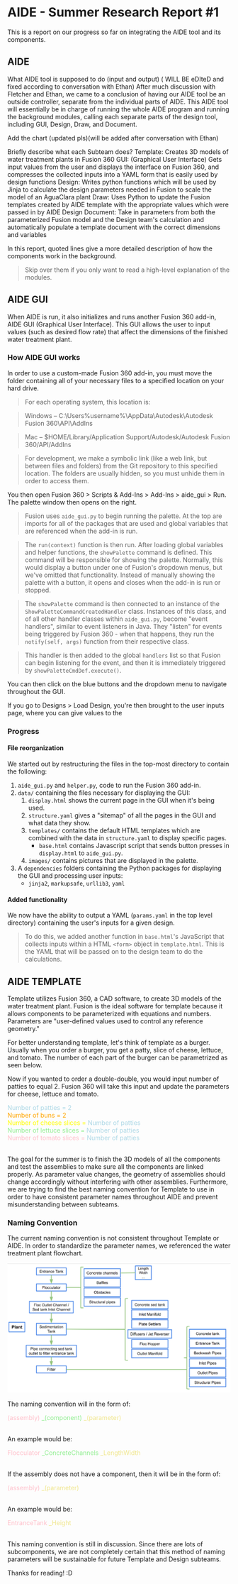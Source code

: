 # AIDE - Summer Research Report #1
This is a report on our progress so far on integrating the AIDE tool and its components.

## AIDE
What AIDE tool is supposed to do (input and output) ( WILL BE eDIteD and fixed according to conversation with Ethan)
After much discussion with Fletcher and Ethan, we came to a conclusion of having our AIDE tool be an outside controller, separate from the individual parts of AIDE. This AIDE tool will essentially be in charge of running the whole AIDE program and running the background modules, calling each separate parts of the design tool, including GUI, Design, Draw, and Document.


Add the chart (updated pls)(will be added after conversation with Ethan)

Briefly describe what each Subteam does?
Template: Creates 3D models of water treatment plants in Fusion 360
GUI: (Graphical User Interface) Gets input values from the user and displays the interface on Fusion 360, and compresses the collected inputs into a YAML form that is easily used by design functions
Design: Writes python functions which will be used by Jinja to calculate the design parameters needed in Fusion to scale the model of an AguaClara plant
Draw: Uses Python to update the Fusion templates created by AIDE template with the appropriate values which were passed in by AIDE Design
Document: Take in parameters from both the parameterized Fusion model and the Design team's calculation and automatically populate a template document with the correct dimensions and variables

In this report, quoted lines give a more detailed description of how the components work in the background.
> Skip over them if you only want to read a high-level explanation of the modules.

## AIDE GUI
When AIDE is run, it also initializes and runs another Fusion 360 add-in, AIDE GUI (Graphical User Interface). This GUI allows the user to input values (such as desired flow rate) that affect the dimensions of the finished water treatment plant.

### How AIDE GUI works
In order to use a custom-made Fusion 360 add-in, you must move the folder containing all of your necessary files to a specified location on your hard drive.
> For each operating system, this location is:

>Windows – C:\Users\%username%\AppData\Autodesk\Autodesk Fusion 360\API\AddIns

>Mac – $HOME/Library/Application Support/Autodesk/Autodesk Fusion 360/API/AddIns

> For development, we make a symbolic link (like a web link, but between files and folders) from the Git repository to this specified location. The folders are usually hidden, so you must unhide them in order to access them.

You then open Fusion 360 > Scripts & Add-Ins > Add-Ins > aide_gui > Run. The palette window then opens on the right.

> Fusion uses `aide_gui.py` to begin running the palette. At the top are imports for all of the packages that are used and global variables that are referenced when the add-in is run.

> The `run(context)` function is then run. After loading global variables and helper functions, the `showPalette` command is defined. This command will be responsible for showing the palette. Normally, this would display a button under one of Fusion's dropdown menus, but we've omitted that functionality. Instead of manually showing the palette with a button, it opens and closes when the add-in is run or stopped.

> The `showPalette` command is then connected to an instance of the `ShowPaletteCommandCreatedHandler` class. Instances of this class, and of all other handler classes within `aide_gui.py`, become "event handlers", similar to event listeners in Java. They "listen" for events being triggered by Fusion 360 - when that happens, they run the `notify(self, args)` function from their respective class.

> This handler is then added to the global `handlers` list so that Fusion can begin listening for the event, and then it is immediately triggered by `showPaletteCmdDef.execute()`.

>

You can then click on the blue buttons and the dropdown menu to navigate throughout the GUI.

If you go to Designs > Load Design, you're then brought to the user inputs page, where you can give values to the

### Progress
#### File reorganization
We started out by restructuring the files in the top-most directory to contain the following:
1. `aide_gui.py` and `helper.py`, code to run the Fusion 360 add-in.
2. `data/` containing the files necessary for displaying the GUI:
    1. `display.html` shows the current page in the GUI when it's being used.
    2. `structure.yaml` gives a "sitemap" of all the pages in the GUI and what data they show.
    3. `templates/` contains the default HTML templates which are combined with the data in `structure.yaml` to display specific pages.
        - `base.html` contains Javascript script that sends button presses in `display.html` to `aide_gui.py`.
    4. `images/` contains pictures that are displayed in the palette.
3. A `dependencies` folders containing the Python packages for displaying the GUI and processing user inputs:
    - `jinja2`, `markupsafe`, `urllib3`, `yaml`

#### Added functionality
We now have the ability to output a YAML (`params.yaml` in the top level directory) containing the user's inputs for a given design.
> To do this, we added another function in `base.html`'s JavaScript that collects inputs within a HTML `<form>` object in `template.html`. This is the YAML that will be passed on to the design team to do the calculations.

## AIDE TEMPLATE

Template utilizes Fusion 360, a CAD software, to create 3D models of the water treatment plant. Fusion is the ideal software for template because it allows components to be parameterized with equations and numbers. Parameters are "user-defined values used to control any reference geometry."

For better understanding template, let's think of template as a burger. Usually when you order a burger, you get a patty, slice of cheese, lettuce, and tomato. The number of each part of the burger can be parametrized as seen below.

 Now if you wanted to order a double-double, you would input number of patties to equal 2. Fusion 360 will take this input and update the parameters for cheese, lettuce and tomato.

<font style="color:lightblue"> Number of patties = 2 </font>
<br>
<font style="color:orange"> Number of buns = 2 </font>
<br>
<font style="color:yellow"> Number of cheese slices = </font> <font style="color:lightblue"> Number of patties </font>
<br>
<font style="color:lightgreen"> Number of lettuce slices = </font> <font style="color:lightblue">Number of patties </font>
<br>
<font style="color:pink"> Number of tomato slices = </font> <font style="color:lightblue"> Number of patties </font>

<br>
The goal for the summer is to finish the 3D models of all the components and test the assemblies to make sure all the components are linked properly. As parameter value changes, the geometry of assemblies should change accordingly without interfering with other assemblies. Furthermore, we are trying to find the best naming convention for Template to use in order to have consistent parameter names throughout AIDE and prevent misunderstanding between subteams.

### Naming Convention

The current naming convention is not consistent throughout Template or AIDE. In order to standardize the parameter names, we referenced the water treatment plant flowchart.

![](waterplantflowchart.png)

The naming convention will in the form of:

<font style="color:pink"> (assembly) </font>
<font style="color:lightgreen">\_(component) </font>
<font style="color:khaki">\_(parameter) </font>


<br>
An example would be:

<font style="color:pink">Flocculator </font>
<font style="color:lightgreen">\_ConcreteChannels </font>
<font style="color:khaki">\_LengthWidth </font>

<br>
If the assembly does not have a component, then it will be in the form of:

<font style="color:pink"> (assembly) </font>
<font style="color:khaki">\_(parameter) </font>

<br>
An example would be:

<font style="color:pink"> EntranceTank </font> <font style="color:khaki"> \_Height </font>

<br>
This naming convention is still in discussion. Since there are lots of subcomponents, we are not completely certain that this method of naming parameters will be sustainable for future Template and Design subteams.  




Thanks for reading! :D
